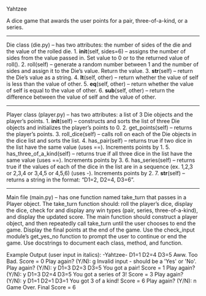 Yahtzee

A dice game that awards the user points for a pair, three-of-a-kind, or a series.
***
Die class (die.py) – has two attributes: the number of sides of the die and the value of the rolled
die.
      1. __init__(self, sides=6) – assigns the number of sides from the value passed in. Set
      value to 0 or to the returned value of roll().
      2. roll(self) – generate a random number between 1 and the number of sides and assign
      it to the Die’s value. Return the value.
      3. __str__(self) – return the Die’s value as a string.
      4. __lt__(self, other) – return whether the value of self is less than the value of other.
      5. __eq__(self, other) – return whether the value of self is equal to the value of other.
      6. __sub__(self, other) – return the difference between the value of self and the value
      of other.
***
Player class (player.py) – has two attributes: a list of 3 Die objects and the player’s points.
      1. __init__(self) – constructs and sorts the list of three Die objects and initializes the
      player’s points to 0.
      2. get_points(self) – returns the player’s points.
      3. roll_dice(self) – calls roll on each of the Die objects in the dice list and sorts the list.
      4. has_pair(self) – returns true if two dice in the list have the same value (uses ==).
      Increments points by 1.
      5. has_three_of_a_kind(self) – returns true if all three dice in the list have the same
      value (uses ==). Increments points by 3.
      6. has_series(self) – returns true if the values of each of the dice in the list are in a
      sequence (ex. 1,2,3 or 2,3,4 or 3,4,5 or 4,5,6) (uses -). Increments points by 2.
      7. __str__(self) – returns a string in the format: “D1=2, D2=4, D3=6”.
***
Main file (main.py) – has one function named take_turn that passes in a Player object. The
take_turn function should: roll the player’s dice, display the dice, check for and display any win
types (pair, series, three-of-a-kind), and display the updated score. The main function should
construct a player object, and then repeatedly call take_turn until the user chooses to end the
game. Display the final points at the end of the game. Use the check_input module’s
get_yes_no function to prompt the user to continue or end the game. Use docstrings to document
each class, method, and function.



Example Output (user input in italics):
-Yahtzee-
D1=1 D2=4 D3=5
Aww. Too Bad.
Score = 0
Play again? (Y/N):
g
Invalid input - should be a 'Yes'
or 'No'.
Play again? (Y/N):
y
D1=3 D2=3 D3=5
You got a pair!
Score = 1
Play again? (Y/N):
y
D1=3 D2=4 D3=5
You got a series of 3!
Score = 3
Play again? (Y/N):
y
D1=1 D2=1 D3=1
You got 3 of a kind!
Score = 6
Play again? (Y/N):
n
Game Over.
Final Score = 6

